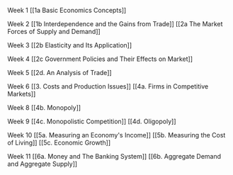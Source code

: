 Week 1
[[1a Basic Economics Concepts]]

Week 2
[[1b Interdependence and the Gains from Trade]]
[[2a The Market Forces of Supply and Demand]]

Week 3
[[2b Elasticity and Its Application]]

Week 4
[[2c Government Policies and Their Effects on Market]]

Week 5
[[2d. An Analysis of Trade]]

Week 6
[[3. Costs and Production Issues]]
[[4a. Firms in Competitive Markets]]

Week 8
[[4b. Monopoly]]

Week 9
[[4c. Monopolistic Competition]]
[[4d. Oligopoly]]

Week 10
[[5a. Measuring an Economy's Income]]
[[5b. Measuring the Cost of Living]]
[[5c. Economic Growth]]

Week 11
[[6a. Money and The Banking System]]
[[6b. Aggregate Demand and Aggregate Supply]]





